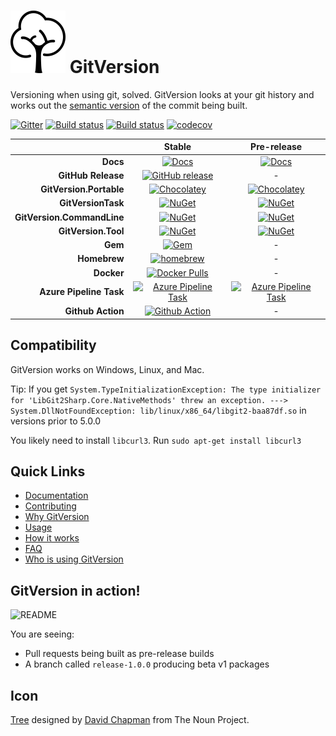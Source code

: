 <h1>
    <img src="docs/img/package_icon.svg" alt="Tree" height="100">
    GitVersion
</h1>

Versioning when using git, solved. GitVersion looks at your git history and
works out the [semantic version][semver] of the commit being built.

[![Gitter][gitter-badge]][gitter]
[![Build status][appveyor-badge]][appveyor]
[![Build status][azure-pipeline-badge]][azure-pipeline]
[![codecov][codecov-badge]][codecov]
<!-- [![Build status][github-actions-badge]][github-actions] -->

|                                       |                Stable                                              |                                Pre-release                                 |
| ------------------------------------: | :----------------------------------------------------------------: | :------------------------------------------------------------------------: |
|                              **Docs** |                            [![Docs][docs-badge]][docs]             |                            [![Docs][docs-pre-badge]][docs-pre]             |
|                    **GitHub Release** |                [![GitHub release][gh-rel-badge]][gh-rel]           |                                     -                                      |
|               **GitVersion.Portable** |                     [![Chocolatey][choco-badge]][choco]            |                     [![Chocolatey][choco-pre-badge]][choco]                |
|                    **GitVersionTask** |                            [![NuGet][gvt-badge]][gvt]              |                            [![NuGet][gvt-pre-badge]][gvt]                  |
|            **GitVersion.CommandLine** |                           [![NuGet][gvcl-badge]][gvcl]             |                           [![NuGet][gvcl-pre-badge]][gvcl]                 |
|                   **GitVersion.Tool** |                           [![NuGet][gvgt-badge]][gvgt]             |                           [![NuGet][gvgt-pre-badge]][gvgt]                 |
|                               **Gem** |                              [![Gem][gem-badge]][gem]              |                                     -                                      |
|                          **Homebrew** |                        [![homebrew][brew-badge]][brew]             |                                     -                                      |
|                            **Docker** |               [![Docker Pulls][dockerhub-badge]][dockerhub]        |                                     -                                      |
|               **Azure Pipeline Task** | [![Azure Pipeline Task][az-pipeline-task-badge]][az-pipeline-task] | [![Azure Pipeline Task][az-pipeline-task-pre-badge]][az-pipeline-task-pre] |
|                     **Github Action** |             [![Github Action][gh-actions-badge]][gh-actions]       |                                     -                                      |

## Compatibility

GitVersion works on Windows, Linux, and Mac.

Tip: If you get `System.TypeInitializationException: The type initializer for
'LibGit2Sharp.Core.NativeMethods' threw an exception. --->
System.DllNotFoundException: lib/linux/x86_64/libgit2-baa87df.so` in versions prior to 5.0.0

You likely need to install `libcurl3`. Run `sudo apt-get install libcurl3`

## Quick Links

- [Documentation][docs]
- [Contributing][contribute]
- [Why GitVersion][why]
- [Usage][usage]
- [How it works][how]
- [FAQ][faq]
- [Who is using GitVersion][who]

## GitVersion in action!

![README][gv-in-action]

You are seeing:

- Pull requests being built as pre-release builds
- A branch called `release-1.0.0` producing beta v1 packages

## Icon

<a href="https://thenounproject.com/term/tree/13389/" target="_blank">Tree</a>
designed by <a href="http://thenounproject.com/david.chapman" target="_blank">David Chapman</a>
from The Noun Project.

[semver]:                          http://semver.org
[gitter]:                          https://gitter.im/GitTools/GitVersion?utm_source=badge&utm_medium=badge&utm_campaign=pr-badge&utm_content=badge
[gitter-badge]:                    https://badges.gitter.im/Join+Chat.svg
[appveyor]:                        https://ci.appveyor.com/project/GitTools/gitversion/branch/master
[appveyor-badge]:                  https://ci.appveyor.com/api/projects/status/sxje0wht0cscmn7w/branch/master?svg=true
[azure-pipeline]:                  https://dev.azure.com/GitTools/GitVersion/_build/latest?definitionId=1
[azure-pipeline-badge]:            https://dev.azure.com/GitTools/GitVersion/_apis/build/status/GitTools.GitVersion
[github-actions]:                  https://github.com/GitTools/GitVersion/actions
[github-actions-badge]:            https://github.com/GitTools/GitVersion/workflows/CI/badge.svg
[travis]:                          https://travis-ci.org/GitTools/GitVersion
[travis-badge]:                    https://travis-ci.org/GitTools/GitVersion.svg?branch=master
[codecov]:                         https://codecov.io/gh/GitTools/GitVersion
[codecov-badge]:                   https://codecov.io/gh/GitTools/GitVersion/branch/master/graph/badge.svg
[docs]:                            http://gitversion.readthedocs.org/en/stable/
[docs-badge]:                      https://readthedocs.org/projects/gitversion/badge/?version=stable
[docs-pre]:                        http://gitversion.readthedocs.org/en/latest/
[docs-pre-badge]:                  https://readthedocs.org/projects/gitversion/badge/?version=latest
[gh-rel]:                          https://github.com/GitTools/GitVersion/releases/latest
[gh-rel-badge]:                    https://img.shields.io/github/release/gittools/gitversion.svg
[choco]:                           https://chocolatey.org/packages/GitVersion.Portable
[choco-badge]:                     https://img.shields.io/chocolatey/v/gitversion.portable.svg
[choco-pre-badge]:                 https://img.shields.io/chocolatey/vpre/gitversion.portable.svg
[gvt]:                             https://www.nuget.org/packages/GitVersionTask
[gvt-badge]:                       https://img.shields.io/nuget/v/GitVersionTask.svg
[gvt-pre-badge]:                   https://img.shields.io/nuget/vpre/GitVersionTask.svg
[gvcl]:                            https://www.nuget.org/packages/GitVersion.CommandLine
[gvcl-badge]:                      https://img.shields.io/nuget/v/GitVersion.CommandLine.svg
[gvcl-pre-badge]:                  https://img.shields.io/nuget/vpre/GitVersion.CommandLine.svg
[gvgt]:                            https://www.nuget.org/packages/GitVersion.Tool
[gvgt-badge]:                      https://img.shields.io/nuget/v/GitVersion.Tool.svg
[gvgt-pre-badge]:                  https://img.shields.io/nuget/vpre/GitVersion.Tool.svg
[gem-badge]:                       https://img.shields.io/gem/v/gitversion.svg
[gem]:                             https://rubygems.org/gems/gitversion
[brew]:                            http://brew.sh/
[brew-badge]:                      https://img.shields.io/homebrew/v/gitversion.svg
[contribute]:                      https://github.com/GitTools/GitVersion/blob/master/CONTRIBUTING.md
[why]:                             http://gitversion.readthedocs.org/en/latest/why
[usage]:                           http://gitversion.readthedocs.org/en/latest/usage/usage/
[how]:                             http://gitversion.readthedocs.org/en/latest/more-info/how-it-works/
[faq]:                             http://gitversion.readthedocs.org/en/latest/faq/
[who]:                             http://gitversion.readthedocs.org/en/latest/who/
[gv-in-action]:                    https://raw.github.com/GitTools/GitVersion/master/docs/img/README.png
[dockerhub]:                       https://hub.docker.com/r/gittools/gitversion/
[dockerhub-badge]:                 https://img.shields.io/docker/pulls/gittools/gitversion.svg
[az-pipeline-task]:                https://marketplace.visualstudio.com/items?itemName=GitTools.usegitversion
[az-pipeline-task-badge]:          https://img.shields.io/visual-studio-marketplace/v/GitTools.usegitversion.svg?label=vsix
[az-pipeline-task-pre]:            https://marketplace.visualstudio.com/items?itemName=GitTools.usegitversion-preview
[az-pipeline-task-pre-badge]:      https://img.shields.io/visual-studio-marketplace/v/GitTools.usegitversion-preview.svg?label=vsix
[gh-actions]:                      https://github.com/marketplace/actions/use-gitversion
[gh-actions-badge]:                https://img.shields.io/badge/marketplace-use--gitversion-blue?logo=github&style=flat-square
